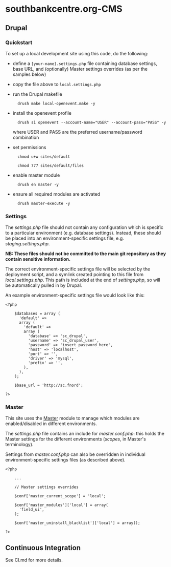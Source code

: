 southbankcentre.org-CMS
===================

## Drupal

### Quickstart

To set up a local development site using this code, do the following:

* define a `[your-name].settings.php` file containing database settings, base URL, and (optionally) Master settings overrides (as per the samples below)
* copy the file above to `local.settings.php`
* run the Drupal makefile

		drush make local-openevent.make -y

* install the openevent profile

		drush si openevent --account-name="USER" --account-pass="PASS" -y
	where USER and PASS are the preferred username/password combination

* set permissions

		chmod u+w sites/default

		chmod 777 sites/default/files

* enable master module

		drush en master -y

* ensure all required modules are activated

		drush master-execute -y

### Settings

The *settings.php* file should not contain any configuration which is specific to a particular environment (e.g. database settings). Instead, these should be placed into an environment-specific settings file, e.g. *staging.settings.php*.

**NB: These files should not be committed to the main git repository as they contain sensitive information.**

The correct environment-specific settings file will be selected by the deployment script, and a symlink created pointing to this file from *local.settings.php*. This path is included at the end of *settings.php*, so will be automatically pulled in by Drupal.

An example environment-specific settings file would look like this:

    <?php

        $databases = array (
          'default' =>
          array (
            'default' =>
            array (
              'database' => 'sc_drupal',
              'username' => 'sc_drupal_user',
              'password' => 'insert_password_here',
              'host' => 'localhost',
              'port' => '',
              'driver' => 'mysql',
              'prefix' => '',
            ),
          ),
        );

        $base_url = 'http://sc.fnord';

    ?>

### Master

This site uses the [Master](https://www.drupal.org/project/master) module to manage which modules are enabled/disabled in different environments.

The *settings.php* file contains an include for *master.conf.php*: this holds the Master settings for the different environments (*scopes*, in Master's terminology).

Settings from *master.conf.php* can also be overridden in individual environment-specific settings files (as described above).

    <?php

        ...

        // Master settings overrides

        $conf['master_current_scope'] = 'local';

        $conf['master_modules']['local'] = array(
          'field_ui',
        );

        $conf['master_uninstall_blacklist']['local'] = array();

    ?>


## Continuous Integration

See CI.md for more details.
